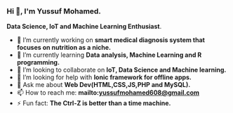 ### Hi 👋, I'm Yussuf Mohamed.

**Data Science, IoT and Machine Learning Enthusiast**.

- 🔭 I’m currently working on **smart medical diagnosis system that focuses on nutrition as a niche.**
- 🌱 I’m currently learning **Data analysis, Machine Learning and R programming.**
- 👯 I’m looking to collaborate on **IoT, Data Science and Machine learning.**
- 🤔 I’m looking for help with **Ionic framework for offline apps.**
- 💬 Ask me about **Web Dev(HTML,CSS,JS,PHP and MySQL).** 
- 📫 How to reach me: **mailto:yussufmohamed608@gmail.com**
- ⚡ Fun fact: **The Ctrl-Z is better than a time machine.**

